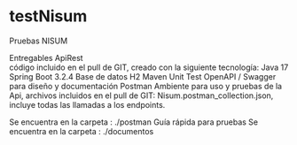 # testNisum
Pruebas NISUM

Entregables
ApiRest  
  código incluido en el pull de GIT, creado con la siguiente tecnología:
  Java 17
  Spring Boot 3.2.4 
  Base de datos H2
  Maven
  Unit Test
  OpenAPI / Swagger para diseño y documentación
Postman
  Ambiente para uso y pruebas de la Api, archivos incluidos en el pull de GIT:
  Nisum.postman_collection.json, incluye todas las llamadas a los endpoints.
  
  Se encuentra en la carpeta : ./postman
Guía rápida para pruebas
   Se encuentra en la carpeta : ./documentos
  
